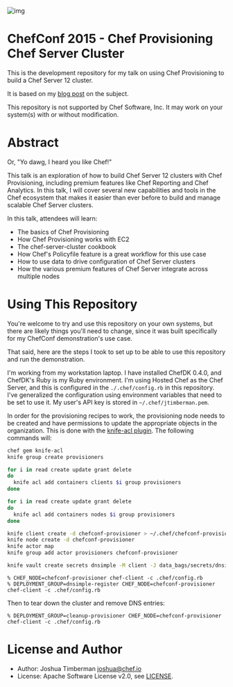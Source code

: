![img](http://www.troll.me/images/xzibit-yo-dawg/yo-dawg-i-heard-you-like-turtles-so-we-put-a-turtle-on-a-turtle-so-you-can-ride-a-turtle-thats-riding-a-turtle.jpg)

# ChefConf 2015 - Chef Provisioning Chef Server Cluster

This is the development repository for my talk on using Chef Provisioning to build a Chef Server 12 cluster.

It is based on my [blog post](https://www.chef.io/blog/2014/12/15/sysadvent-day-14-using-chef-provisioning-to-build-chef-server/) on the subject.

This repository is not supported by Chef Software, Inc. It may work on your system(s) with or without modification.

# Abstract

Or, "Yo dawg, I heard you like Chef!"

This talk is an exploration of how to build Chef Server 12 clusters with Chef Provisioning, including premium features like Chef Reporting and Chef Analytics. In this talk, I will cover several new capabilities and tools in the Chef ecosystem that makes it easier than ever before to build and manage scalable Chef Server clusters.

In this talk, attendees will learn:

* The basics of Chef Provisioning
* How Chef Provisioning works with EC2
* The chef-server-cluster cookbook
* How Chef's Policyfile feature is a great workflow for this use case
* How to use data to drive configuration of Chef Server clusters
* How the various premium features of Chef Server integrate across multiple nodes

# Using This Repository

You're welcome to try and use this repository on your own systems, but there are likely things you'll need to change, since it was built specifically for my ChefConf demonstration's use case.

That said, here are the steps I took to set up to be able to use this repository and run the demonstration.

I'm working from my workstation laptop. I have installed ChefDK 0.4.0, and ChefDK's Ruby is my Ruby environment. I'm using Hosted Chef as the Chef Server, and this is configured in the `./.chef/config.rb` in this repository. I've generalized the configuration using environment variables that need to be set to use it. My user's API key is stored in `~/.chef/jtimberman.pem`.

In order for the provisioning recipes to work, the provisioning node needs to be created and have permissions to update the appropriate objects in the organization. This is done with the [knife-acl plugin](https://github.com/chef/knife-acl). The following commands will:

```sh
chef gem knife-acl
knife group create provisioners

for i in read create update grant delete
do
  knife acl add containers clients $i group provisioners
done

for i in read create update grant delete
do
  knife acl add containers nodes $i group provisioners
done

knife client create -d chefconf-provisioner > ~/.chef/chefconf-provisioner.pem
knife node create -d chefconf-provisioner
knife actor map
knife group add actor provisioners chefconf-provisioner

knife vault create secrets dnsimple -M client -J data_bags/secrets/dnsimple.json -A jtimberman -S 'name:chefconf-provisioner'
```

```
% CHEF_NODE=chefconf-provisioner chef-client -c .chef/config.rb
% DEPLOYMENT_GROUP=dnsimple-register CHEF_NODE=chefconf-provisioner chef-client -c .chef/config.rb
```

Then to tear down the cluster and remove DNS entries:

```
% DEPLOYMENT_GROUP=cleanup-provisioner CHEF_NODE=chefconf-provisioner chef-client -c .chef/config.rb
```

# License and Author

- Author: Joshua Timberman <joshua@chef.io>
- License: Apache Software License v2.0, see [LICENSE](LICENSE).
